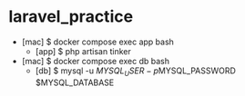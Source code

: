# laravel_practice
* [mac] $ docker compose exec app bash
  * [app] $ php artisan tinker
* [mac] $ docker compose exec db bash
  * [db] $ mysql -u $MYSQL_USER -p$MYSQL_PASSWORD $MYSQL_DATABASE
